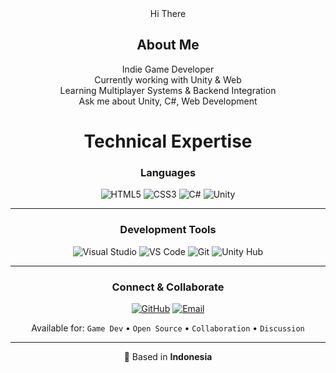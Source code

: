 <div align="center">
 Hi There
  
##  About Me
  Indie Game Developer  
  Currently working with Unity & Web  
  Learning Multiplayer Systems & Backend Integration  
  Ask me about Unity, C#, Web Development  
  
#  Technical Expertise  

### Languages
![HTML5](https://img.shields.io/badge/HTML5-Advanced-E34F26?style=for-the-badge&logo=html5&logoColor=white)
![CSS3](https://img.shields.io/badge/CSS3-Advanced-1572B6?style=for-the-badge&logo=css3&logoColor=white)
![C#](https://img.shields.io/badge/C%23-Proficient-239120?style=for-the-badge&logo=c-sharp&logoColor=white)
![Unity](https://img.shields.io/badge/Unity-Experienced-000000?style=for-the-badge&logo=unity&logoColor=white)

---

### Development Tools
![Visual Studio](https://img.shields.io/badge/Visual%20Studio-5C2D91?style=for-the-badge&logo=visual-studio&logoColor=white)
![VS Code](https://img.shields.io/badge/VS%20Code-007ACC?style=for-the-badge&logo=visual-studio-code&logoColor=white)
![Git](https://img.shields.io/badge/Git-F05032?style=for-the-badge&logo=git&logoColor=white)
![Unity Hub](https://img.shields.io/badge/Unity%20Hub-000000?style=for-the-badge&logo=unity&logoColor=white)

---

###  Connect & Collaborate
[![GitHub](https://img.shields.io/badge/GitHub-100000?style=for-the-badge&logo=github&logoColor=white)](https://github.com/non3xx)
[![Email](https://img.shields.io/badge/Email-D14836?style=for-the-badge&logo=gmail&logoColor=white)](mailto:nafiziozafranz@gmail.com)

Available for: `Game Dev` • `Open Source` • `Collaboration` • `Discussion`

---

📍 Based in **Indonesia**  

</div>
